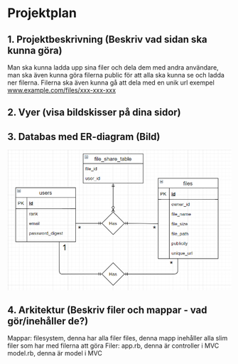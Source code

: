 # Projektplan

## 1. Projektbeskrivning (Beskriv vad sidan ska kunna göra)
Man ska kunna ladda upp sina filer och dela dem med andra användare, man ska även kunna göra filerna public för att alla ska kunna se och ladda ner filerna. Filerna ska även kunna gå att dela med en unik url exempel www.example.com/files/xxx-xxx-xxx
## 2. Vyer (visa bildskisser på dina sidor)
## 3. Databas med ER-diagram (Bild)
![Image description](ER-Diagram.PNG)
## 4. Arkitektur (Beskriv filer och mappar - vad gör/inehåller de?)
Mappar:
filesystem, denna har alla filer
files, denna mapp inehåller alla slim filer som har med filerna att göra
Filer:
app.rb, denna är controller i MVC
model.rb, denna är model i MVC
